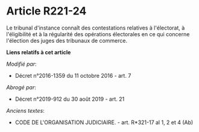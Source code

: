 # Article R221-24

Le tribunal d'instance connaît des contestations relatives à l'électorat, à l'éligibilité et à la régularité des opérations
électorales en ce qui concerne l'élection des juges des tribunaux de commerce.

**Liens relatifs à cet article**

_Modifié par_:

  - Décret n°2016-1359 du 11 octobre 2016 - art. 7

_Abrogé par_:

  - Décret n°2019-912 du 30 août 2019 - art. 21

_Anciens textes_:

  - CODE DE L'ORGANISATION JUDICIAIRE. - art. R*321-17 al 1, 2 et 4 (Ab)

